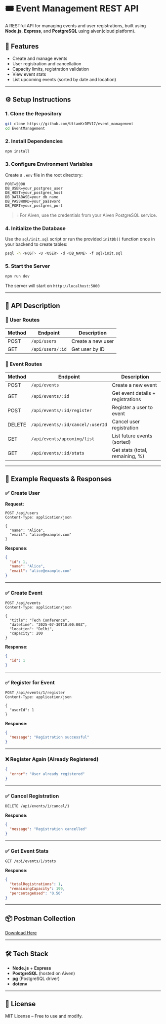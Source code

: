 
# 🎟️ Event Management REST API

A RESTful API for managing events and user registrations, built using **Node.js**, **Express**, and **PostgreSQL** using aiven(cloud platform).

## 🚀 Features

- Create and manage events
- User registration and cancellation
- Capacity limits, registration validation
- View event stats
- List upcoming events (sorted by date and location)

---

## ⚙️ Setup Instructions

### 1. Clone the Repository

```bash
git clone https://github.com/UttamKrDEV17/event_management
cd EventManagement
```

### 2. Install Dependencies

```bash
npm install
```

### 3. Configure Environment Variables

Create a `.env` file in the root directory:

```
PORT=5000
DB_USER=your_postgres_user
DB_HOST=your_postgres_host
DB_DATABASE=your_db_name
DB_PASSWORD=your_password
DB_PORT=your_postgres_port
```

> ℹ️ For Aiven, use the credentials from your Aiven PostgreSQL service.

### 4. Initialize the Database

Use the `sql/init.sql` script or run the provided `initDb()` function once in your backend to create tables:

```bash
psql -h <HOST> -U <USER> -d <DB_NAME> -f sql/init.sql
```

### 5. Start the Server

```bash
npm run dev
```

The server will start on `http://localhost:5000`

---

## 📘 API Description

### 📁 User Routes

| Method | Endpoint             | Description        |
|--------|----------------------|--------------------|
| POST   | `/api/users`         | Create a new user  |
| GET    | `/api/users/:id`     | Get user by ID     |

### 📁 Event Routes

| Method | Endpoint                             | Description                       |
|--------|--------------------------------------|-----------------------------------|
| POST   | `/api/events`                        | Create a new event                |
| GET    | `/api/events/:id`                    | Get event details + registrations |
| POST   | `/api/events/:id/register`           | Register a user to event          |
| DELETE | `/api/events/:id/cancel/:userId`     | Cancel user registration          |
| GET    | `/api/events/upcoming/list`          | List future events (sorted)       |
| GET    | `/api/events/:id/stats`              | Get stats (total, remaining, %)   |

---

## 💬 Example Requests & Responses

### ✅ Create User

**Request:**

```http
POST /api/users
Content-Type: application/json

{
  "name": "Alice",
  "email": "alice@example.com"
}
```

**Response:**

```json
{
  "id": 1,
  "name": "Alice",
  "email": "alice@example.com"
}
```

---

### ✅ Create Event

```http
POST /api/events
Content-Type: application/json

{
  "title": "Tech Conference",
  "datetime": "2025-07-30T10:00:00Z",
  "location": "Delhi",
  "capacity": 200
}
```

**Response:**

```json
{
  "id": 1
}
```

---

### ✅ Register for Event

```http
POST /api/events/1/register
Content-Type: application/json

{
  "userId": 1
}
```

**Response:**

```json
{
  "message": "Registration successful"
}
```

---

### ❌ Register Again (Already Registered)

```json
{
  "error": "User already registered"
}
```

---

### ✅ Cancel Registration

```http
DELETE /api/events/1/cancel/1
```

**Response:**

```json
{
  "message": "Registration cancelled"
}
```

---

### ✅ Get Event Stats

```http
GET /api/events/1/stats
```

**Response:**

```json
{
  "totalRegistrations": 1,
  "remainingCapacity": 199,
  "percentageUsed": "0.50"
}
```

---

## 📦 Postman Collection

[Download Here](https://drive.google.com/file/d/1neuHI_Q_-tiBeDsIRJgiPIutyc2B-GuP/view?usp=sharing)

---

## 🛠 Tech Stack

- **Node.js** + **Express**
- **PostgreSQL** (hosted on Aiven)
- **pg** (PostgreSQL driver)
- **dotenv**

---

## 📄 License

MIT License – Free to use and modify.
